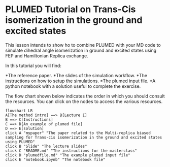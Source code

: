 # PLUMED Tutorial on Trans-Cis isomerization in the ground and excited states

This lesson intends to show ho to combine PLUMED with your MD code to simulate dihedral angle isomerization in ground and excited states using FEP and Hamiltonian Replica exchange.

In this tutorial you will find:

*The reference paper.
*The slides of the simulation workflow.
*The instructions on how to setup the simulations.
*The plumed input file.
*A python notebook with a solution useful to complete the exercise.

The flow chart shown below indicates the order in which you should consult the resources.
You can click on the nodes to access the various resources.


```mermaid
flowchart LR
A[The method intro] ==> B[Lecture I]
B ==> C[Instructions]
C ==> D[An example of plumed file]
D ==> E[solution]
click A "mypaper" "The paper related to the Multi-replica biased sampling for Trans-cis isomerization in the ground and excited states using PLUMED"
click B "Slide" "The lecture slides"
click C "README.md" "The instructions for the masterclass"
click D "plumedfile.md" "The example plumed input file"
click E "notebook.ipynb" "The notebook file"
```
